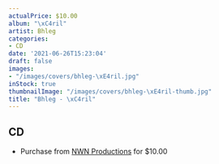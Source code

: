 ```yaml
---
actualPrice: $10.00
album: "\xC4ril"
artist: Bhleg
categories:
- CD
date: '2021-06-26T15:23:04'
draft: false
images:
- "/images/covers/bhleg-\xE4ril.jpg"
inStock: true
thumbnailImage: "/images/covers/bhleg-\xE4ril-thumb.jpg"
title: "Bhleg - \xC4ril"
---
```


## CD
* Purchase from [NWN Productions](http://shop.nwnprod.com/index.php?route=product/product&path=93&product_id=8278&sort=pd.name&order=ASC) for $10.00
